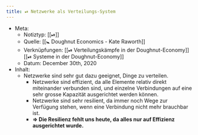 ```yaml
---
title: ⏯ Netzwerke als Verteilungs-System
---
```


- Meta:
  - Notiztyp: [[⏯]]
  - Quelle: [[🚼 Doughnut Economics - Kate Raworth]]
  - Verknüpfungen: [[⏯ Verteilungskämpfe in der Doughnut-Economy]] [[⏯ Systeme in der Doughnut-Economy]]
  - Datum: December 30th, 2020
- Inhalt:
  - Netzwerke sind sehr gut dazu geeignet, Dinge zu verteilen.
    - Netzwerke sind effizient, da alle Elemente relativ direkt miteinander verbunden sind, und einzelne Verbindungen auf eine sehr grosse Kapazität ausgerichtet werden können.
    - Netzwerke sind sehr resilient, da immer noch Wege zur Verfügung stehen, wenn eine Verbindung nicht mehr brauchbar ist.
    - __=> Die Resilienz fehlt uns heute, da alles nur auf Effizienz ausgerichtet wurde.__